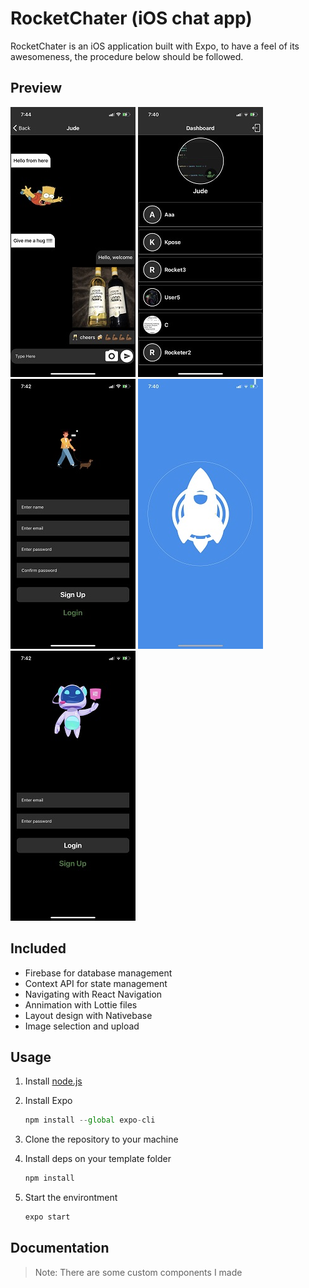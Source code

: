 # RocketChater (iOS chat app)

RocketChater is an iOS application built with Expo, to have a feel of its awesomeness, the procedure below should be followed.

## Preview

![chatscreen](screenshots/chatscreen.jpg)
![dashboard](screenshots/dashboard.jpg)
![login](screenshots/login.jpg)
![splashscreen](screenshots/splashscreen.jpg)
![signup](screenshots/signup.jpg)

## Included

- Firebase for database management
- Context API for state management
- Navigating with React Navigation
- Annimation with Lottie files
- Layout design with Nativebase
- Image selection and upload

## Usage

1. Install [node.js](https://nodejs.org/en/)
2. Install Expo

   ```jsx
   npm install --global expo-cli
   ```

3. Clone the repository to your machine
4. Install deps on your template folder

   ```jsx
   npm install
   ```

5. Start the environtment

   ```jsx
   expo start
   ```

## Documentation

> Note: There are some custom components I made
